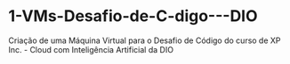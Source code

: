 # 1-VMs-Desafio-de-C-digo---DIO
Criação de uma Máquina Virtual para o Desafio de Código do curso de XP Inc. - Cloud com Inteligência Artificial da DIO
